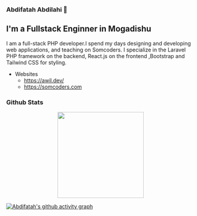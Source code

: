 ### Abdifatah Abdilahi 👋
## I'm a Fullstack Enginner in Mogadishu

I am a full-stack PHP developer.I spend my days designing and developing web applications, and teaching on Somcoders. I specialize in the Laravel PHP framework on the backend, React.js on the frontend ,Bootstrap and Tailwind CSS for styling.

- Websites
  - https://awil.dev/
  - https://somcoders.com

### Github Stats  
<p align="center">
  <img  height="230px" src="http://github-readme-streak-stats.herokuapp.com?user=abdifatahz&theme=radical" style="max-width:100%;"/>
 </p>


  [![Abdifatah's github activity graph](https://activity-graph.herokuapp.com/graph?username=abdifatahz&theme=rogue)](https://github.com/ashutosh00710/github-readme-activity-graph)

